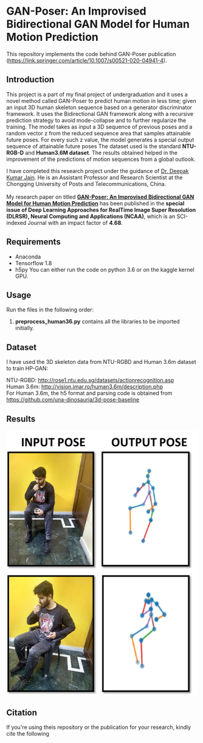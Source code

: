 # GAN-Poser: An Improvised Bidirectional GAN Model for Human Motion Prediction <br>
This repository implements the code behind GAN-Poser publication (https://link.springer.com/article/10.1007/s00521-020-04941-4).

## Introduction
This project is a part of my final project of undergraduation and it uses a novel method called GAN-Poser to predict human motion in less time; given an input 3D human skeleton sequence based on a generator discriminator framework. It uses the Bidirectional GAN framework along with a recursive prediction strategy to avoid mode-collapse and to further regularize the training. The model takes as input a 3D sequence of previous poses and a random vector z from the reduced sequence area that samples attainable future poses. For every such z value, the model generates a special output sequence of attainable future poses
The dataset used is the standard **NTU-RGB-D** and **Human3.6M dataset**. The results obtained helped in the improvement of the predictions of motion sequences from a global outlook.

I have completed this research project under the guidance of [Dr. Deepak Kumar Jain](https://www.linkedin.com/in/deepak-kumar-jain-837b3138/?originalSubdomain=cn). He is an Assistant Professor and Research Scientist at the Chongqing University of Posts and Telecommunications, China. <br><br>
My research paper on titled [**GAN-Poser: An Improvised Bidirectional GAN Model for Human Motion Prediction**](https://link.springer.com/article/10.1007/s00521-020-04941-4) has been published in the **special issue of Deep Learning Approaches for RealTime Image Super Resolution (DLRSR),  Neural Computing and Applications (NCAA)**, which is an SCI-indexed Journal with an impact factor of **4.68**.<br>

## Requirements
* Anaconda
* Tensorflow 1.8 <br>
* h5py
You can either run the code on python 3.6 or on the kaggle kernel GPU.

  
## Usage
Run the files in the following order:
1. **preprocess_human36.py** contains all the libraries to be imported initially. 

## Dataset
I have used the 3D skeleton data from NTU-RGBD and Human 3.6m dataset to train HP-GAN:

NTU-RGBD: http://rose1.ntu.edu.sg/datasets/actionrecognition.asp <br>
Human 3.6m: http://vision.imar.ro/human3.6m/description.php <br>
For Human 3.6m, the h5 format and parsing code is obtained from https://github.com/una-dinosauria/3d-pose-baseline

## Results
![eating](https://github.com/abhishek-924/GAN-Poser/blob/master/img/eating.png)
 
## Citation
If you're using theis repository or the publication for your research, kindly cite the following 

